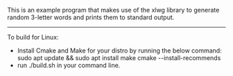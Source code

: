This is an example program that makes use of the xlwg library to generate random 3-letter words and prints them to standard output.

***

To build for Linux:

  - Install Cmake and Make for your distro by running the below command:
      sudo apt update && sudo apt install make cmake --install-recommends
  - run ./build.sh in your command line.
